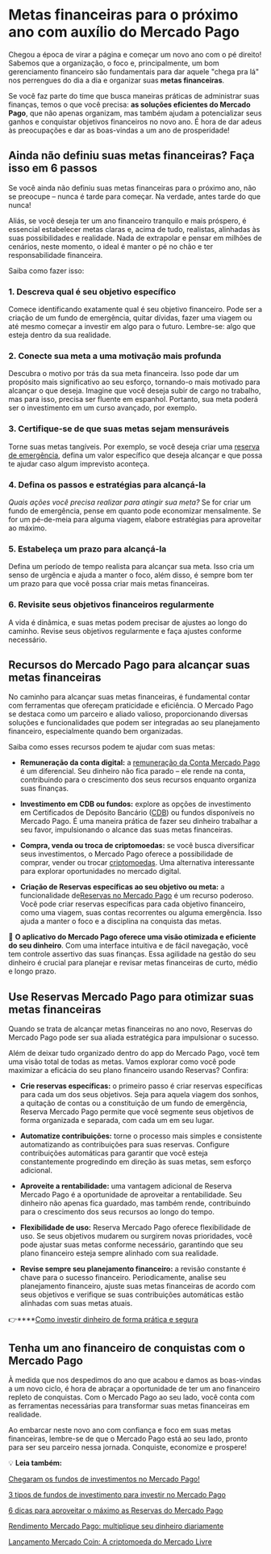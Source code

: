 # Metas financeiras para o próximo ano com auxílio do Mercado Pago

Chegou a época de virar a página e começar um novo ano com o pé direito! Sabemos que a organização, o foco e, principalmente, um bom gerenciamento financeiro são fundamentais para dar aquele "chega pra lá" nos perrengues do dia a dia e organizar suas **metas financeiras**.

Se você faz parte do time que busca maneiras práticas de administrar suas finanças, temos o que você precisa: **as soluções eficientes do Mercado Pago**, que não apenas organizam, mas também ajudam a potencializar seus ganhos e conquistar objetivos financeiros no novo ano. É hora de dar adeus às preocupações e dar as boas-vindas a um ano de prosperidade!

## **Ainda não definiu suas metas financeiras? Faça isso em 6 passos**

Se você ainda não definiu suas metas financeiras para o próximo ano, não se preocupe – nunca é tarde para começar. Na verdade, antes tarde do que nunca!

Aliás, se você deseja ter um ano financeiro tranquilo e mais próspero, é essencial estabelecer metas claras e, acima de tudo, realistas, alinhadas às suas possibilidades e realidade. Nada de extrapolar e pensar em milhões de cenários, neste momento, o ideal é manter o pé no chão e ter responsabilidade financeira.

Saiba como fazer isso:

### **1. Descreva qual é seu objetivo específico**

Comece identificando exatamente qual é seu objetivo financeiro. Pode ser a criação de um fundo de emergência, quitar dívidas, fazer uma viagem ou até mesmo começar a investir em algo para o futuro. Lembre-se: algo que esteja dentro da sua realidade.

### **2.** **Conecte sua meta a uma motivação mais profunda**

Descubra o motivo por trás da sua meta financeira. Isso pode dar um propósito mais significativo ao seu esforço, tornando-o mais motivado para alcançar o que deseja. Imagine que você deseja subir de cargo no trabalho, mas para isso, precisa ser fluente em espanhol. Portanto, sua meta poderá ser o investimento em um curso avançado, por exemplo.

### **3.** **Certifique-se de que suas metas sejam mensuráveis**

Torne suas metas tangíveis. Por exemplo, se você deseja criar uma [reserva de emergência](https://meubolso.mercadopago.com.br/guardar-sua-reserva-de-emergencia), defina um valor específico que deseja alcançar e que possa te ajudar caso algum imprevisto aconteça.

### **4.** **Defina os passos e estratégias para alcançá-la**

*Quais ações você precisa realizar para atingir sua meta?* Se for criar um fundo de emergência, pense em quanto pode economizar mensalmente. Se for um pé-de-meia para alguma viagem, elabore estratégias para aproveitar ao máximo.

### **5.** **Estabeleça um prazo para alcançá-la**

Defina um período de tempo realista para alcançar sua meta. Isso cria um senso de urgência e ajuda a manter o foco, além disso, é sempre bom ter um prazo para que você possa criar mais metas financeiras.

### **6.** **Revisite seus objetivos financeiros regularmente**

A vida é dinâmica, e suas metas podem precisar de ajustes ao longo do caminho. Revise seus objetivos regularmente e faça ajustes conforme necessário.

## **Recursos do Mercado Pago para alcançar suas metas financeiras**

No caminho para alcançar suas metas financeiras, é fundamental contar com ferramentas que ofereçam praticidade e eficiência. O Mercado Pago se destaca como um parceiro e aliado valioso, proporcionando diversas soluções e funcionalidades que podem ser integradas ao seu planejamento financeiro, especialmente quando bem organizadas.

Saiba como esses recursos podem te ajudar com suas metas:

- **Remuneração da conta digital:** a [remuneração da Conta Mercado Pago](https://meubolso.mercadopago.com.br/conta-remunerada-mercado-pago) é um diferencial. Seu dinheiro não fica parado – ele rende na conta, contribuindo para o crescimento dos seus recursos enquanto organiza suas finanças.

- **Investimento em CDB ou fundos:** explore as opções de investimento em Certificados de Depósito Bancário ([CDB](https://meubolso.mercadopago.com.br/cdb-de-liquidez-diaria-mercado-pago)) ou fundos disponíveis no Mercado Pago. É uma maneira prática de fazer seu dinheiro trabalhar a seu favor, impulsionando o alcance das suas metas financeiras.

- **Compra, venda ou troca de criptomoedas:** se você busca diversificar seus investimentos, o Mercado Pago oferece a possibilidade de comprar, vender ou trocar [criptomoedas](https://meubolso.mercadopago.com.br/criptomoedas-mercado-pago). Uma alternativa interessante para explorar oportunidades no mercado digital.

- **Criação de Reservas específicas ao seu objetivo ou meta:** a funcionalidade de[Reservas no Mercado Pago](https://meubolso.mercadopago.com.br/organizacao-financeira-com-reservas-mercado-pago) é um recurso poderoso. Você pode criar reservas específicas para cada objetivo financeiro, como uma viagem, suas contas recorrentes ou alguma emergência. Isso ajuda a manter o foco e a disciplina na conquista das metas.

👀 **O aplicativo do Mercado Pago oferece uma visão otimizada e eficiente do seu dinheiro**. Com uma interface intuitiva e de fácil navegação, você tem controle assertivo das suas finanças. Essa agilidade na gestão do seu dinheiro é crucial para planejar e revisar metas financeiras de curto, médio e longo prazo.

## 

## **Use Reservas Mercado Pago para otimizar suas metas financeiras**

Quando se trata de alcançar metas financeiras no ano novo, Reservas do Mercado Pago pode ser sua aliada estratégica para impulsionar o sucesso.

Além de deixar tudo organizado dentro do app do Mercado Pago, você tem uma visão total de todas as metas. Vamos explorar como você pode maximizar a eficácia do seu plano financeiro usando Reservas? Confira:

- **Crie reservas específicas:** o primeiro passo é criar reservas específicas para cada um dos seus objetivos. Seja para aquela viagem dos sonhos, a quitação de contas ou a constituição de um fundo de emergência, Reserva Mercado Pago permite que você segmente seus objetivos de forma organizada e separada, com cada um em seu lugar.

- **Automatize contribuições:** torne o processo mais simples e consistente automatizando as contribuições para suas reservas. Configure contribuições automáticas para garantir que você esteja constantemente progredindo em direção às suas metas, sem esforço adicional.

- **Aproveite a rentabilidade:** uma vantagem adicional de Reserva Mercado Pago é a oportunidade de aproveitar a rentabilidade. Seu dinheiro não apenas fica guardado, mas também rende, contribuindo para o crescimento dos seus recursos ao longo do tempo. 

- **Flexibilidade de uso:** Reserva Mercado Pago oferece flexibilidade de uso. Se seus objetivos mudarem ou surgirem novas prioridades, você pode ajustar suas metas conforme necessário, garantindo que seu plano financeiro esteja sempre alinhado com sua realidade.

- **Revise sempre seu planejamento financeiro:** a revisão constante é chave para o sucesso financeiro. Periodicamente, analise seu planejamento financeiro, ajuste suas metas financeiras de acordo com seus objetivos e verifique se suas contribuições automáticas estão alinhadas com suas metas atuais.

👉****[Como investir dinheiro de forma prática e segura](https://meubolso.mercadopago.com.br/guia-pratico-para-investir-dinheiro)

## **Tenha um ano financeiro de conquistas com o Mercado Pago**

À medida que nos despedimos do ano que acabou e damos as boas-vindas a um novo ciclo, é hora de abraçar a oportunidade de ter um ano financeiro repleto de conquistas. Com o Mercado Pago ao seu lado, você conta com as ferramentas necessárias para transformar suas metas financeiras em realidade.

Ao embarcar neste novo ano com confiança e foco em suas metas financeiras, lembre-se de que o Mercado Pago está ao seu lado, pronto para ser seu parceiro nessa jornada. Conquiste, economize e prospere!

💡 **Leia também:**

[Chegaram os fundos de investimentos no Mercado Pago!](https://meubolso.mercadopago.com.br/fundos-de-investimento-no-mercado-pago)

[3 tipos de fundos de investimento para investir no Mercado Pago](https://meubolso.mercadopago.com.br/tipos-de-fundos-de-investimentos-mercado-pago)

[6 dicas para aproveitar o máximo as Reservas do Mercado Pago](https://meubolso.mercadopago.com.br/dicas-para-aproveitar-o-reservas-do-mercado-pago)

[Rendimento Mercado Pago: multiplique seu dinheiro diariamente](https://meubolso.mercadopago.com.br/rendimento-mercado-pago)

[Lançamento Mercado Coin: A criptomoeda do Mercado Livre](https://meubolso.mercadopago.com.br/mercado-coin-criptomoeda-mercado-livre)